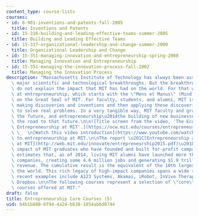 ```yaml
---
content_type: course-lists
courses:
- id: 6-901-inventions-and-patents-fall-2005
  title: Inventions and Patents
- id: 15-316-building-and-leading-effective-teams-summer-2005
  title: Building and Leading Effective Teams
- id: 15-317-organizational-leadership-and-change-summer-2009
  title: Organizational Leadership and Change
- id: 15-351-managing-innovation-and-entrepreneurship-spring-2008
  title: Managing Innovation and Entrepreneurship
- id: 15-351-managing-the-innovation-process-fall-2002
  title: Managing the Innovation Process
description: "Massachusetts Institute of Technology has always been associated with\
  \ major scientific and technological breakthroughs. But the breakthroughs alone\
  \ do not explain the impact that MIT has had on the world. For that we have to look\
  \ at entrepreneurship, which starts with the \"Mens et Manus\" (Mind and Hand) slogan\
  \ on the Great Seal of MIT. For faculty, students, and alumni, MIT is all about\
  \ making discoveries and inventions and then applying these discoveries and inventions\
  \ to solve real problems. In a very tangible way, MIT faculty and graduates invent\
  \ the future, and entrepreneurship\u2014the building of new businesses\u2014is often\
  \ the road to that future.\n\n![Title screen from the video, 'The Ecosystem: Nurturing\
  \ Entrepreneurship at MIT'.](https://ocw.mit.edu/courses/entrepreneurship/ecosystem_slate2.png)\
  \ \_  \n[Watch this video introduction](https://www.youtube.com/watch?v=WSkDqpBctfA)\
  \ to entrepreneurship at MIT.\n\nThe report \u201C[Entrepreneurship and Innovation\
  \ at MIT](http://web.mit.edu/innovate/entrepreneurship2015.pdf)\u201D examines the\
  \ impact of MIT graduates who have founded and built for-profit companies. The report\
  \ estimates that, as of 2014, living MIT alumni have launched more than 30,000 active\
  \ companies, creating some 4.6 million jobs and generating $1.9 trillion in annual\
  \ revenue. The cumulative result is the equivalent of the 10th largest economy in\
  \ the world. This rich legacy of high-impact companies spans a wide range of industries;\
  \ recent examples include A123 Systems, Akamai, iRobot, InVivo Therapeutics and\
  \ Dropbox.\n\nThe following courses represent a selection of \"core\" entrepreneurship-related\
  \ courses offered at MIT."
draft: false
title: Entrepreneurship Core Courses (5)
uid: b4b1b880-6f94-4a24-b638-1854abbd8744
---
```

